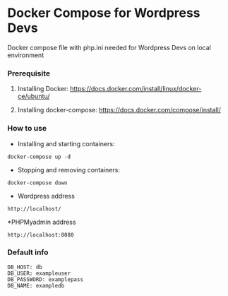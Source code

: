 # Docker Compose for Wordpress Devs #

Docker compose file with php.ini needed for Wordpress Devs on local environment  

### Prerequisite ###

1. Installing Docker:
https://docs.docker.com/install/linux/docker-ce/ubuntu/

2. Installing docker-compose:
https://docs.docker.com/compose/install/


### How to use ###

* Installing and starting containers:
```
docker-compose up -d
```
* Stopping and removing containers:
```
docker-compose down
```
* Wordpress address
```
http://localhost/
```
*PHPMyadmin address
```
http://localhost:8080
```
### Default info ###

```
DB_HOST: db
DB_USER: exampleuser
DB_PASSWORD: examplepass
DB_NAME: exampledb
```
